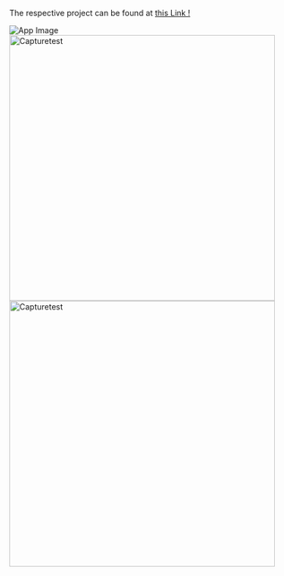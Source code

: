 The respective project can be found at [this Link !](https://github.com/Eamateli/for_testing_only.git)

![App Image](https://imgur.com/a/4emmLYS)
<img width="474" alt="Capturetest" src="https://github.com/Eamateli/Eamateli-JS-React-Web-Development-Projects/assets/48600509/b0cd3eb2-1859-4cc4-b1b7-fa0f4841f8fc">
<img width="474" alt="Capturetest" src="https://github.com/Eamateli/Eamateli-JS-React-Web-Development-Projects/assets/48600509/b0cd3eb2-1859-4cc4-b1b7-fa0f4841f8fc">
